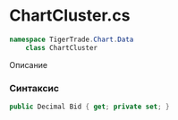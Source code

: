 
# ChartCluster.cs
```csharp
namespace TigerTrade.Chart.Data  
    class ChartCluster
```

Описание

### Синтаксис
```csharp
public Decimal Bid { get; private set; }
```
